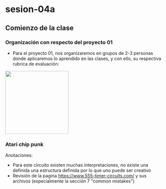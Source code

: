 # sesion-04a
## Comienzo de la clase
### Organización con respecto del proyecto 01
- Para el proyecto 01, nos organizaremos en grupos de 2-3 personas donde aplicaremos lo aprendido en las clases, y con ello, su respectiva rubrica de evaluación:
<div align="left">
  <img height="200" src="https://media.discordapp.net/attachments/1248658110625742862/1356614769850712064/image.png?ex=67ed3575&is=67ebe3f5&hm=6cae302de1b18ed43e753c87d779c00e3587d31979b2285f05166793898c13b1&=&format=webp&quality=lossless&width=2127&height=665"  />
</div>

### Atari chip punk
Anotaciones:
- Para este circuito existen muchas interpretaciones, no existe una definida una estructura definida por lo que uno puede ser creativo
- Revisión de la pagina https://www.555-timer-circuits.com/ y sus archivos (especialmente la sección 7 "common mistakes")

